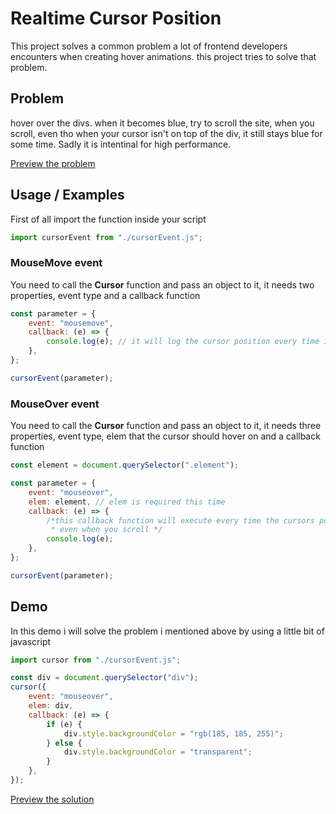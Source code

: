 # Realtime Cursor Position

This project solves a common problem a lot of frontend developers encounters when creating hover animations. this project tries to solve that problem.

## Problem

hover over the divs. when it becomes blue, try to scroll the site, when you scroll, even tho when your cursor isn't on top of the div, it still stays blue for some time. Sadly it is intentinal for high performance.

[Preview the problem](https://ryneex.github.io/Realtime-Cursor-Event/problem.html)

## Usage / Examples

First of all import the function inside your script

```js
import cursorEvent from "./cursorEvent.js";
```

### MouseMove event

You need to call the **Cursor** function and pass an object to it, it needs two properties, event type and a callback function

```js
const parameter = {
    event: "mousemove",
    callback: (e) => {
        console.log(e); // it will log the cursor position every time it changes
    },
};

cursorEvent(parameter);
```

### MouseOver event

You need to call the **Cursor** function and pass an object to it, it needs three properties, event type, elem that the cursor should hover on and a callback function

```js
const element = document.querySelector(".element");

const parameter = {
    event: "mouseover",
    elem: element, // elem is required this time
    callback: (e) => {
        /*this callback function will execute every time the cursors position changes
         * even when you scroll */
        console.log(e);
    },
};

cursorEvent(parameter);
```

## Demo

In this demo i will solve the problem i mentioned above by using a little bit of javascript

```js
import cursor from "./cursorEvent.js";

const div = document.querySelector("div");
cursor({
    event: "mouseover",
    elem: div,
    callback: (e) => {
        if (e) {
            div.style.backgroundColor = "rgb(185, 185, 255)";
        } else {
            div.style.backgroundColor = "transparent";
        }
    },
});
```

[Preview the solution](https://ryneex.github.io/Realtime-Cursor-Event)